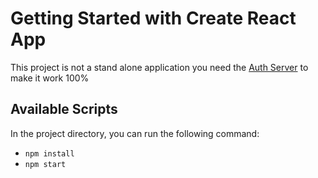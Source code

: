 # Getting Started with Create React App

This project is not a stand alone application you need the [Auth Server](https://github.com/mengstabketemaw/telehealth-authorization-server) to make it work 100%

## Available Scripts

In the project directory, you can run the following command:
* `npm install`
* `npm start`

